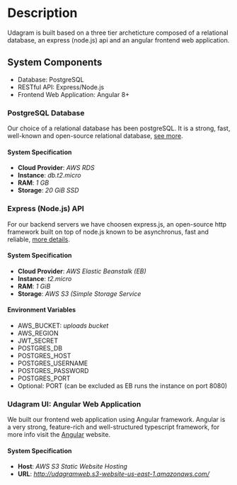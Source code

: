 # Description
Udagram is built based on a three tier archeticture composed of a relational database, an express (node.js) api and an angular frontend web application.

## System Components
- Database: PostgreSQL
- RESTful API: Express/Node.js
- Frontend Web Application: Angular 8+

### PostgreSQL Database
Our choice of a relational database has been postgreSQL. It is a strong, fast, well-known and open-source relational database, [see more](https://www.postgresql.org/).

#### System Specification
- **Cloud Provider**: *AWS RDS*
- **Instance**: *db.t2.micro*
- **RAM**: *1 GB*
- **Storage**: *20 GiB SSD*

### Express (Node.js) API
For our backend servers we have choosen express.js, an open-source http framework built on top of node.js known to be asynchronus, fast and reliable, [more details](https://expressjs.com/).

#### System Specification
- **Cloud Provider**: *AWS Elastic Beanstalk (EB)*
- **Instance**: *t2.micro*
- **RAM**: *1 GiB*
- **Storage**: *AWS S3 (Simple Storage Service*

#### Environment Variables
- AWS_BUCKET: *uploads bucket*
- AWS_REGION
- JWT_SECRET
- POSTGRES_DB
- POSTGRES_HOST
- POSTGRES_USERNAME
- POSTGRES_PASSWORD
- POSTGRES_PORT
- Optional: PORT (can be excluded as EB runs the instance on port 8080)

### Udagram UI: Angular Web Application
We built our frontend web application using Angular framework. Angular is a very strong, feature-rich and well-structured typescript framework, for more info visit the [Angular](https://angular.io) website.

#### System Specification
- **Host**: *AWS S3 Static Website Hosting*
- **URL**: *http://udagramweb.s3-website-us-east-1.amazonaws.com/*